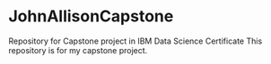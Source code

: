 # JohnAllisonCapstone
Repository for Capstone project in IBM Data Science Certificate
This repository is for my capstone project.
